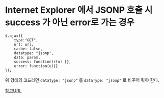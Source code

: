 # Internet Explorer 에서 JSONP 호출 시 success 가 아닌 error로 가는 경우

```
$.ajax({
    type:"GET", 
    url: url,
    cache: false,
    datatype: "jsonp",
    data: param,
    success: function(rtn) {},
    error: function(e){}
});
```

위 형태의 코드라면 
```datatype: "jsonp"``` 를 ```dataType: "jsonp"``` 로 바꾸어 줘야 한다.

[참고URL](http://wp.ahcheng.com/2014/03/23/facebook-access-token-request-does-not-work-in-ie-8/)